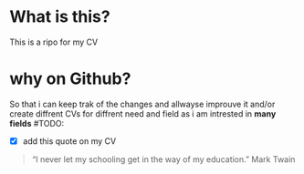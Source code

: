 # What is this?
This is a ripo for my CV 
# why on Github?
So that i can keep trak of the changes and allwayse improuve it and/or create diffrent CVs for diffrent need and field as i am intrested in **many fields**
#TODO:
- [x] add this quote on my CV

> “I never let my schooling get in the way of my education.” Mark Twain 

